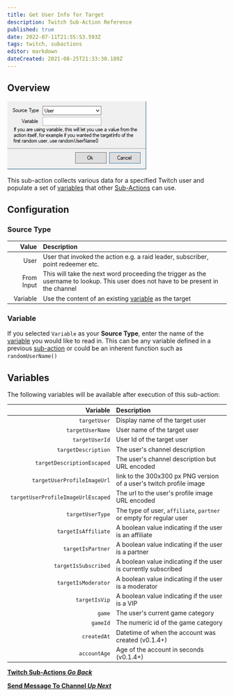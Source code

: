 ```yaml
---
title: Get User Info for Target
description: Twitch Sub-Action Reference
published: true
date: 2022-07-11T21:55:53.593Z
tags: twitch, subactions
editor: markdown
dateCreated: 2021-08-25T21:33:30.189Z
---
```


## Overview

![User Info](/122114131-d8ff1780-ce1a-11eb-85c5-bdea50941d8c.png)

This sub-action collects various data for a specified Twitch user and populate a set of [variables](#variables) that other [Sub-Actions](/Sub-Actions) can use.

## Configuration

### Source Type
| Value | Description |
|------:|:------------|
User | User that invoked the action e.g. a raid leader, subscriber, point redeemer etc.
From Input | This will take the next word proceeding the trigger as the username to lookup. This user does not have to be present in the channel
Variable | Use the content of an existing [variable](Variables) as the target

### Variable

If you selected `Variable` as your **Source Type**, enter the name of the [variable](Variables) you would like to read in.
This can be any variable defined in a previous [sub-action](Sub-Actions) or could be an inherent function such as `randomUserName()`

## Variables
The following variables will be available after execution of this sub-action:

| Variable | Description |
|---------:|:------------|
`targetUser` | Display name of the target user
`targetUserName` | User name of the target user
`targetUserId` | User Id of the target user
`targetDescription` | The user's channel description
`targetDescriptionEscaped` | The user's channel description but URL encoded
`targetUserProfileImageUrl` | link to the 300x300 px PNG version of a user's twitch profile image
`targetUserProfileImageUrlEscaped` | The url to the user's profile image URL encoded
`targetUserType` | The type of user, `affiliate`, `partner` or empty for regular user
`targetIsAffiliate` | A boolean value indicating if the user is an affiliate
`targetIsPartner` | A boolean value indicating if the user is a partner
`targetIsSubscribed` | A boolean value indicating if the user is currently subscribed
`targetIsModerator` | A boolean value indicating if the user is a moderator
`targetIsVip` | A boolean value indicating if the user is a VIP
`game` | The user's current game category
`gameId` | The numeric id of the game category
`createdAt` | Datetime of when the account was created (v0.1.4+)
`accountAge` | Age of the account in seconds (v0.1.4+)


<section class="btn-grid my-5">
    
  [<i class="mdi mdi-chevron-left"></i>**Twitch Sub-Actions *Go Back***](/en/Sub-Actions/Twitch)
  
  [<i class="mdi mdi-twitch text--twitch"></i>**Send Message To Channel *Up Next***](/en/Sub-Actions/Twitch/Send-Message-To-Channel)
  
</section>
